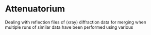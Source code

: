 # Attenuatorium
 Dealing with reflection files of (xray) diffraction data for merging when multiple runs of similar data have been performed using various 
